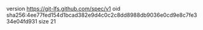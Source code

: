 version https://git-lfs.github.com/spec/v1
oid sha256:4ee77fed154d1bcad382e9d4c0c2c8dd8988db9036e0cd9e8c7fe334e04fd931
size 21
